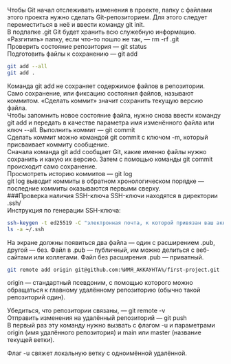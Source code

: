 Чтобы Git начал отслеживать изменения в проекте, папку с файлами этого проекта нужно сделать Git-репозиторием.
Для этого следует переместиться в неё и ввести команду git init.  
В подпапке .git Git будет хранить всю служебную информацию.  
«Разгитить» папку, если что-то пошло не так, — rm -rf .git  
Проверить состояние репозитория — git status  
Подготовить файлы к сохранению — git add  
```bash
git add --all
git add .
```  

Команда git add не сохраняет содержимое файлов в репозитории.  
Само сохранение, или фиксацию состояния файлов, называют коммитом. «Сделать коммит» значит сохранить текущую версию файла.  
Чтобы запомнить новое состояние файла, нужно снова ввести команду git add и передать в качестве параметра имя изменённого файла или ключ --all.
Выполнить коммит — git commit  
Сделать коммит можно командой git commit c ключом -m, который присваивает коммиту сообщение.  
Сначала команда git add сообщает Git, какие именно файлы нужно сохранить и какую их версию. Затем с помощью команды git commit происходит само сохранение.  
Просмотреть историю коммитов — git log  
git log выводит коммиты в обратном хронологическом порядке — последние коммиты оказываются первыми сверху.  
###Проверка наличия SSH-ключа
SSH-ключи находятся в директории .ssh/  
Инструкция по генерации SSH-ключа:  
```bash
ssh-keygen -t ed25519 -C "электронная почта, к которой привязан ваш аккаунт на GitHub"
ls -a ~/.ssh
```

На экране должны появиться два файла — один с расширением .pub, другой — без. Файл в .pub — публичный, им можно делиться с веб-сайтами или коллегами. Файл без расширения .pub — приватный.  

```bash
git remote add origin git@github.com:%ИМЯ_АККАУНТА%/first-project.git
```

origin — стандартный псевдоним, с помощью которого можно обращаться к главному удалённому репозиторию (обычно такой репозиторий один).  

Убедиться, что репозитории связаны, — git remote -v  
Отправить изменения на удалённый репозиторий — git push  
В первый раз эту команду нужно вызвать с флагом -u и параметрами origin (имя удалённого репозитория) и main или master (название текущей ветки).  

Флаг -u свяжет локальную ветку с одноимённой удалённой.


